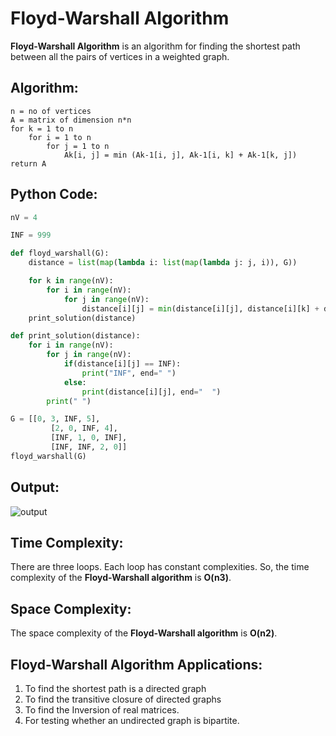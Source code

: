 # Floyd-Warshall Algorithm

<b>Floyd-Warshall Algorithm</b> is an algorithm for finding the shortest path between all the pairs of vertices in a weighted graph. 

## Algorithm:

```
n = no of vertices
A = matrix of dimension n*n
for k = 1 to n
    for i = 1 to n
        for j = 1 to n
            Ak[i, j] = min (Ak-1[i, j], Ak-1[i, k] + Ak-1[k, j])
return A
```

## Python Code:

```python
nV = 4

INF = 999

def floyd_warshall(G):
    distance = list(map(lambda i: list(map(lambda j: j, i)), G))

    for k in range(nV):
        for i in range(nV):
            for j in range(nV):
                distance[i][j] = min(distance[i][j], distance[i][k] + distance[k][j])
    print_solution(distance)

def print_solution(distance):
    for i in range(nV):
        for j in range(nV):
            if(distance[i][j] == INF):
                print("INF", end=" ")
            else:
                print(distance[i][j], end="  ")
        print(" ")

G = [[0, 3, INF, 5],
         [2, 0, INF, 4],
         [INF, 1, 0, INF],
         [INF, INF, 2, 0]]
floyd_warshall(G)
```

## Output:

![output](https://user-images.githubusercontent.com/65852362/141053638-428efa68-dbb5-4c9d-9c4e-e3652975a25c.png)

## Time Complexity:

There are three loops. Each loop has constant complexities. So, the time complexity of the <b>Floyd-Warshall algorithm</b> is <b>O(n3)</b>.

## Space Complexity:

The space complexity of the <b>Floyd-Warshall algorithm</b> is <b>O(n2)</b>.

## Floyd-Warshall Algorithm Applications:

1. To find the shortest path is a directed graph
2. To find the transitive closure of directed graphs
3. To find the Inversion of real matrices.
4. For testing whether an undirected graph is bipartite.

